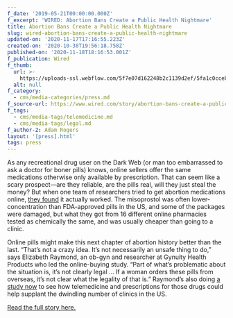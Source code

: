 ```yaml
---
f_date: '2019-05-21T00:00:00.000Z'
f_excerpt: 'WIRED: Abortion Bans Create a Public Health Nightmare'
title: Abortion Bans Create a Public Health Nightmare
slug: wired-abortion-bans-create-a-public-health-nightmare
updated-on: '2020-11-17T17:16:55.223Z'
created-on: '2020-10-30T19:56:18.758Z'
published-on: '2020-11-18T18:16:53.001Z'
f_publication: Wired
f_thumb:
  url: >-
    https://uploads-ssl.webflow.com/5f7e07d162248b2c1139d2ef/5fa1c0ccebcb38854194aabd_WIRED-%20Abortion%20Bans%20Create%20a%20Public%20Health%20Nightmare.png
  alt: null
f_category:
  - cms/media-categories/press.md
f_source-url: https://www.wired.com/story/abortion-bans-create-a-public-health-nightmare/
f_tags:
  - cms/media-tags/telemedicine.md
  - cms/media-tags/legal.md
f_author-2: Adam Rogers
layout: '[press].html'
tags: press
---
```


As any recreational drug user on the Dark Web (or man too embarrassed to ask a doctor for boner pills) knows, online sellers offer the same medications otherwise only available by prescription. That can seem like a scary prospect—are they reliable, are the pills real, will they just steal the money? But when one team of researchers tried to get abortion medications online, [they found](https://www.contraceptionjournal.org/article/S0010-7824(17)30475-4/fulltext) it actually worked. The misoprostol was often lower-concentration than FDA-approved pills in the US, and some of the packages were damaged, but what they got from 16 different online pharmacies tested as chemically the same, and was usually cheaper than going to a clinic.

Online pills might make this next chapter of abortion history better than the last. “That’s not a crazy idea. It’s not necessarily an unsafe thing to do,” says Elizabeth Raymond, an ob-gyn and researcher at Gynuity Health Products who led the online-buying study. “Part of what’s problematic about the situation is, it’s not clearly legal … If a woman orders these pills from overseas, it’s not clear what the legality of that is.” Raymond’s also doing [a study now](https://telabortion.org/) to see how telemedicine and prescriptions for those drugs could help supplant the dwindling number of clinics in the US.

[Read the full story here.](https://www.wired.com/story/abortion-bans-create-a-public-health-nightmare/)
